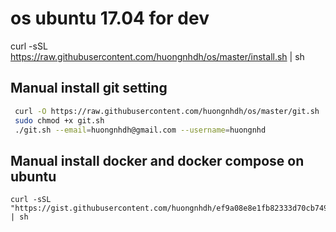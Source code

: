# os ubuntu 17.04 for dev

curl -sSL https://raw.githubusercontent.com/huongnhdh/os/master/install.sh | sh

## Manual install git setting
```bash
 curl -O https://raw.githubusercontent.com/huongnhdh/os/master/git.sh
 sudo chmod +x git.sh
 ./git.sh --email=huongnhdh@gmail.com --username=huongnhd
 ```
## Manual install docker and docker compose on ubuntu
 ```
 curl -sSL "https://gist.githubusercontent.com/huongnhdh/ef9a08e8e1fb82333d70cb749adbc2ee/raw/3757a90943fa83c2fbb06fda9dadc857d9189b67/install_latest_docker_compose.sh" | sh
```
